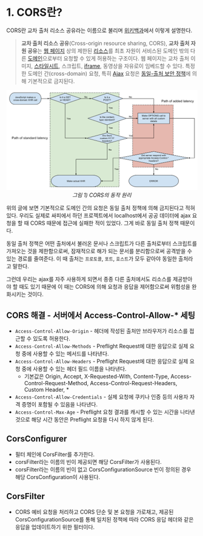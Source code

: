 # 1. CORS란?

CORS란 교차 출처 리소스 공유라는 이름으로 불리며 [위키백과](https://ko.wikipedia.org/wiki/%EA%B5%90%EC%B0%A8_%EC%B6%9C%EC%B2%98_%EB%A6%AC%EC%86%8C%EC%8A%A4_%EA%B3%B5%EC%9C%A0)에서 이렇게 설명한다.

> **교차 출처 리소스 공유**(Cross-origin resource sharing, CORS), **교차 출처 자원 공유**는 [웹 페이지](https://ko.wikipedia.org/wiki/%EC%9B%B9_%ED%8E%98%EC%9D%B4%EC%A7%80) 상의 제한된 [리소스](https://ko.wikipedia.org/wiki/%EC%9B%B9_%EB%A6%AC%EC%86%8C%EC%8A%A4)를 최초 자원이 서비스된 도메인 밖의 다른 [도메인](https://ko.wikipedia.org/wiki/%EB%8F%84%EB%A9%94%EC%9D%B8_%EB%84%A4%EC%9E%84)으로부터 요청할 수 있게 허용하는 구조이다. 웹 페이지는 교차 출처 이미지, [스타일시트](https://ko.wikipedia.org/wiki/%EC%8A%A4%ED%83%80%EC%9D%BC%EC%8B%9C%ED%8A%B8), 스크립트, [iframe](https://ko.wikipedia.org/wiki/HTML_%EC%9A%94%EC%86%8C), 동영상을 자유로이 임베드할 수 있다. 특정한 도메인 간(cross-domain) 요청, 특히 [Ajax](https://ko.wikipedia.org/wiki/Ajax) 요청은 [동일-출처 보안 정책](https://ko.wikipedia.org/wiki/%EB%8F%99%EC%9D%BC-%EC%B6%9C%EC%B2%98_%EC%A0%95%EC%B1%85)에 의해 기본적으로 금지된다.

<p align="center">
    <img src="../images/CORS.png"><br>
    <em>그림 1) CORS의 동작 원리</em>
</p>

위의 글에 보면 기본적으로 도메인 간의 요청은 동일 출처 정책에 의해 금지된다고 적혀있다. 우리도 실제로 싸피에서 하던 프로젝트에서 localhost에서 공공 데이터에 ajax 요청을 할 때 CORS 때문에 접근에 실패한 적이 있었다. 그게 바로 동일 출처 정책 때문이다.

동일 출처 정책은 어떤 출처에서 불러온 문서나 스크립트가 다른 출처로부터 스크립트를 가져오는 것을 제한함으로써, 잠재적으로 해가 되는 문서를 분리함으로써 공격받을 수 있는 경로를 줄여준다. 이 때 출처는 `프로토콜`, `포트`, `호스트`가 모두 같아야 동일한 출처라고 말한다.

그런데 우리는 ajax를 자주 사용하게 되면서 종종 다른 출처에서도 리소스를 제공받아야 할 때도 있기 때문에 이 때는 CORS에 의해 요청과 응답을 제어함으로써 위험성을 완화시키는 것이다.

## CORS 해결 - 서버에서 Access-Control-Allow-* 세팅

- `Access-Control-Allow-Origin` - 헤더에 작성된 출처만 브라우저가 리소스를 접근할 수 있도록 허용한다.
- `Access-Control-Allow-Methods` - Preflight Request에 대한 응답으로 실제 요청 중에 사용할 수 있는 메서드를 나타낸다.
- `Access-Control-Allow-Headers` - Preflight Request에 대한 응답으로 실제 요청 중에 사용할 수 있는 헤더 필드 이름을 나타낸다.
    - 기본값은 Origin, Accept, X-Requested-With, Content-Type, Access-Control-Request-Method, Access-Control-Request-Headers, Custom Header, *
- `Access-Control-Allow-Credentials` - 실제 요청에 쿠키나 인증 등의 사용자 자격 증명이 포함될 수 있음을 나타낸다.
- `Access-Control-Max-Age` - Preflight 요청 결과를 캐시할 수 있는 시간을 나타낸 것으로 해당 시간 동안은 Preflight 요청을 다시 하지 않게 된다.

## CorsConfigurer

- 필터 체인에 CorsFilter를 추가한다.
- corsFilter라는 이름의 빈이 제공되면 해당 CorsFilter가 사용된다.
- corsFilter라는 이름의 빈이 없고 CorsConfigurationSource 빈이 정의된 경우 해당 CorsConfiguration이 사용된다.

## CorsFilter

- CORS 예비 요청을 처리하고 CORS 단순 및 본 요청을 가로채고, 제공된 CorsConfigurationSource를 통해 일치된 정책에 따라 CORS 응답 헤더와 같은 응답을 업데이트하기 위한 필터이다.